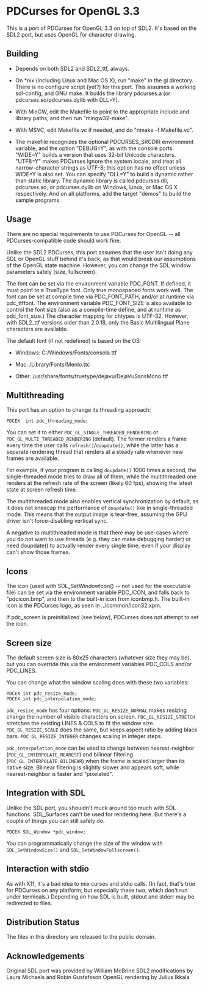 PDCurses for OpenGL 3.3
=======================

This is a port of PDCurses for OpenGL 3.3 on top of SDL2. It's based on the
SDL2 port, but uses OpenGL for character drawing.


Building
--------

- Depends on both SDL2 and SDL2_ttf, always.

- On \*nix (including Linux and Mac OS X), run "make" in the gl
  directory. There is no configure script (yet?) for this port. This
  assumes a working sdl-config, and GNU make. It builds the library
  pdcurses.a (or pdcurses.so/pdcurses.dylib with DLL=Y).

- With MinGW, edit the Makefile to point to the appropriate include and
  library paths, and then run "mingw32-make".

- With MSVC, edit Makefile.vc if needed, and do "nmake -f Makefile.vc".

- The makefile recognizes the optional PDCURSES_SRCDIR environment variable,
  and the option "DEBUG=Y", as with the console ports. "WIDE=Y" builds a
  version that uses 32-bit Unicode characters. "UTF8=Y" makes PDCurses ignore
  the system locale, and treat all narrow-character strings as UTF-8; this
  option has no effect unless WIDE=Y is also set. You can specify "DLL=Y" to
  build a dynamic rather than static library. The dynamic library is called
  pdcurses.dll, pdcurses.so, or pdcurses.dylib on Windows, Linux, or Mac OS X
  respectively.  And on all platforms, add the target "demos" to build the
  sample programs.


Usage
-----

There are no special requirements to use PDCurses for OpenGL -- all
PDCurses-compatible code should work fine.

Unlike the SDL2 PDCurses, this port assumes that the user isn't doing any SDL
or OpenGL stuff behind it's back, as that would break our assumptions of the
OpenGL state machine. However, you can change the SDL window parameters safely
(size, fullscreen).

The font can be set via the environment variable PDC_FONT. If defined, it must
point to a TrueType font. Only true monospaced fonts work well. The font can be
set at compile time via PDC_FONT_PATH, and/or at runtime via pdc_ttffont. The
environment variable PDC_FONT_SIZE is also available to control the font size
(also as a compile-time define, and at runtime as pdc_font_size.) The character
mapping for chtypes is UTF-32. However, with SDL2_ttf versions older than
2.0.18, only the Basic Multilingual Plane characters are available.

The default font (if not redefined) is based on the OS:

- Windows: C:/Windows/Fonts/consola.ttf

- Mac: /Library/Fonts/Menlo.ttc

- Other: /usr/share/fonts/truetype/dejavu/DejaVuSansMono.ttf

Multithreading
---------------

This port has an option to change its threading approach:
```
PDCEX  int pdc_threading_mode;
```

You can set it to either `PDC_GL_SINGLE_THREADED_RENDERING` or
`PDC_GL_MULTI_THREADED_RENDERING` (default). The former renders a frame every
time the user calls `refresh()`/`doupdate()`, while the latter has a separate
rendering thread that renders at a steady rate whenever new frames are
available.

For example, if your program is calling `doupdate()` 1000 times a second, the
single-threaded mode tries to draw all of them, while the multithreaded one
renders at the refresh rate of the screen (likely 60 fps), showing the latest
state at screen refresh time.

The multithreaded mode also enables vertical synchronization by default, as it
does not kneecap the performance of `doupdate()` like in single-threaded mode.
This means that the output image is tear-free, assuming the GPU driver isn't
force-disabling vertical sync.

A negative to multithreaded mode is that there may be use-cases where you do
not want to use threads (e.g. they can make debugging harder) or need doupdate()
to actually render every single time, even if your display can't show those
frames.

Icons
-----

The icon (used with SDL_SetWindowIcon() -- not used for the executable
file) can be set via the environment variable PDC_ICON, and falls back
to "pdcicon.bmp", and then to the built-in icon from iconbmp.h. The
built-in icon is the PDCurses logo, as seen in ../common/icon32.xpm.

If pdc_screen is preinitialized (see below), PDCurses does not attempt
to set the icon.

Screen size
-----------

The default screen size is 80x25 characters (whatever size they may be),
but you can override this via the environment variables PDC_COLS and/or
PDC_LINES.

You can change what the window scaling does with these two variables:
```
PDCEX int pdc_resize_mode;
PDCEX int pdc_interpolation_mode;
```

`pdc_resize_mode` has four options: `PDC_GL_RESIZE_NORMAL` makes resizing change
the number of visible characters on screen. `PDC_GL_RESIZE_STRETCH` stretches
the existing LINES & COLS to fit the window size. `PDC_GL_RESIZE_SCALE` does
the same, but keeps aspect ratio by adding black bars. `PDC_GL_RESIZE_INTEGER`
changes scaling in integer steps.

`pdc_interpolation_mode` can be used to change between nearest-neighbor
(`PDC_GL_INTERPOLATE_NEAREST`) and bilinear filtering
(`PDC_GL_INTERPOLATE_BILINEAR`) when the frame is scaled larger than its native
size. Bilinear filtering is slightly slower and appears soft, while
nearest-neighbor is faster and "pixelated".

Integration with SDL
--------------------

Unlike the SDL port, you shouldn't muck around too much with SDL functions.
SDL_Surfaces can't be used for rendering here. But there's a couple of things
you can still safely do.

```
PDCEX SDL_Window *pdc_window;
```

You can programmatically change the size of the window with
`SDL_SetWindowSize()` and `SDL_SetWindowFullscreen()`.

Interaction with stdio
----------------------

As with X11, it's a bad idea to mix curses and stdio calls. (In fact,
that's true for PDCurses on any platform; but especially these two,
which don't run under terminals.) Depending on how SDL is built, stdout
and stderr may be redirected to files.


Distribution Status
-------------------

The files in this directory are released to the public domain.


Acknowledgements
----------------

Original SDL port was provided by William McBrine
SDL2 modifications by Laura Michaels and Robin Gustafsson
OpenGL rendering by Julius Ikkala
